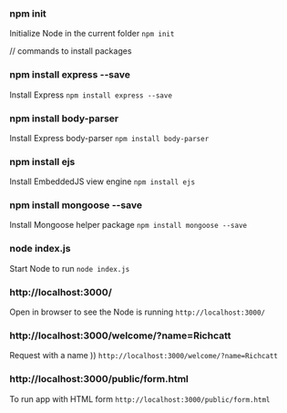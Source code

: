 ### npm init  
Initialize Node in the current folder
``` npm init ```

// commands to install packages
### npm install express --save  
Install Express
``` npm install express --save ```
### npm install body-parser  
Install Express body-parser 
``` npm install body-parser ```
### npm install ejs  
Install EmbeddedJS view engine
``` npm install ejs ```
### npm install mongoose --save  
Install Mongoose helper package
``` npm install mongoose --save ```


### node index.js
Start Node to run
``` node index.js ```
### http://localhost:3000/  
Open in browser to see the Node is running
``` http://localhost:3000/ ```
### http://localhost:3000/welcome/?name=Richcatt
Request with a name ))
``` http://localhost:3000/welcome/?name=Richcatt ```
### http://localhost:3000/public/form.html
To run app with HTML form
``` http://localhost:3000/public/form.html ```